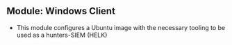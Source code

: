 ## Module: Windows Client

* This module configures a Ubuntu image with the necessary tooling to be used as a hunters-SIEM (HELK)
